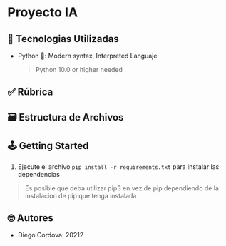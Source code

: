 # Proyecto IA

## 📡 Tecnologias Utilizadas

- Python 🐍: Modern syntax, Interpreted Languaje
  > Python 10.0 or higher needed

## ✅ Rúbrica


## 🗃️ Estructura de Archivos


## 🕹️ Getting Started

1. Ejecute el archivo `pip install -r requirements.txt` para instalar las dependencias
  > Es posible que deba utilizar pip3 en vez de pip dependiendo de la instalacion de pip que tenga instalada

## 🤓 Autores

- Diego Cordova: 20212
